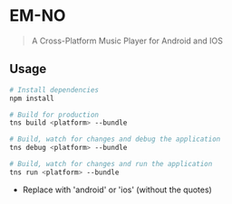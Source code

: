 # EM-NO

> A Cross-Platform Music Player for Android and IOS

## Usage

``` bash
# Install dependencies
npm install

# Build for production
tns build <platform> --bundle

# Build, watch for changes and debug the application
tns debug <platform> --bundle

# Build, watch for changes and run the application
tns run <platform> --bundle
```

- Replace <platform> with 'android' or 'ios' (without the quotes)
